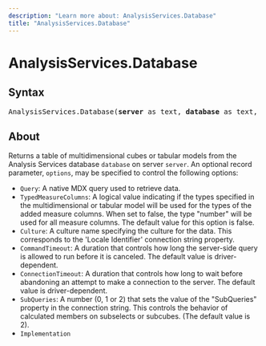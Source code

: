 ```yaml
---
description: "Learn more about: AnalysisServices.Database"
title: "AnalysisServices.Database"
---
```

# AnalysisServices.Database

## Syntax

<pre>
AnalysisServices.Database(<b>server</b> as text, <b>database</b> as text, optional <b>options</b> as nullable record) as table
</pre>

## About

Returns a table of multidimensional cubes or tabular models from the Analysis Services database `database` on server `server`. An optional record parameter, `options`, may be specified to control the following options:

* `Query`: A native MDX query used to retrieve data.
* `TypedMeasureColumns`: A logical value indicating if the types specified in the multidimensional or tabular model will be used for the types of the added measure columns. When set to false, the type "number" will be used for all measure columns. The default value for this option is false.
* `Culture`: A culture name specifying the culture for the data. This corresponds to the 'Locale Identifier' connection string property.
* `CommandTimeout`: A duration that controls how long the server-side query is allowed to run before it is canceled. The default value is driver-dependent.
* `ConnectionTimeout`: A duration that controls how long to wait before abandoning an attempt to make a connection to the server. The default value is driver-dependent.
* `SubQueries`: A number (0, 1 or 2) that sets the value of the "SubQueries" property in the connection string. This controls the behavior of calculated members on subselects or subcubes. (The default value is 2).
* `Implementation`
